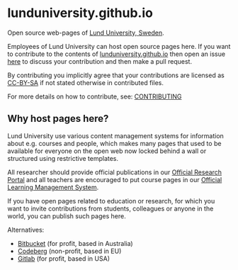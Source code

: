# lunduniversity.github.io

Open source web-pages of [Lund University, Sweden](https://www.lunduniversity.lu.se/).

Employees of Lund University can host open source pages here. If you want to contribute to the contents of [lunduniversity.github.io](https://lunduniversity.github.io) then open an issue [here](https://github.com/lunduniversity/lunduniversity.github.io/issues) to discuss your contribution and then make a pull request. 

By contributing you implicitly agree that your contributions are licensed as [CC-BY-SA](https://github.com/lunduniversity/lunduniversity.github.io/blob/main/LICENSE) if not stated otherwise in contributed files. 

For more details on how to contribute, see: [CONTRIBUTING](https://github.com/lunduniversity/lunduniversity.github.io/blob/main/CONTRIBUTING.md)

## Why host pages here?

Lund University use various content management systems for information about e.g. courses and people, which makes many pages that used to be available for everyone on the open web now locked behind a wall or structured using restrictive templates. 

All researcher should provide official publications in our [Official Research Portal](https://portal.research.lu.se/) and all teachers are encouraged to put course pages in our [Official Learning Management System](https://canvas.education.lu.se/).

If you have open pages related to education or research, for which you want to invite contributions from students, colleagues or anyone in the world, you can publish such pages here.

Alternatives: 

* [Bitbucket](https://bitbucket.org/) (for profit, based in Australia)
* [Codeberg](https://codeberg.org/) (non-profit, based in EU)
* [Gitlab](https://about.gitlab.com/)  (for profit, based in USA)
